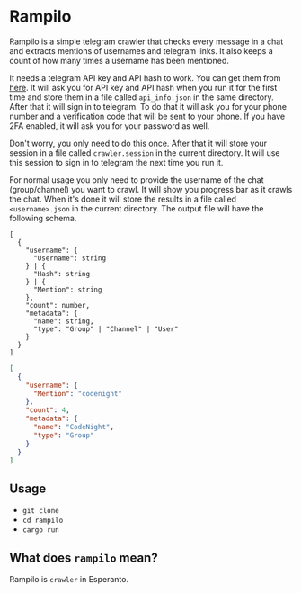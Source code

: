 # Rampilo

Rampilo is a simple telegram crawler that checks every message in a chat and extracts mentions of usernames and telegram links. It also keeps a count of how many times a username has been mentioned.

It needs a telegram API key and API hash to work. You can get them from [here](https://my.telegram.org/). It will ask you for API key and API hash when you run it for the first time and store them in a file called `api_info.json` in the same directory. After that it will sign in to telegram. To do that it will ask you for your phone number and a verification code that will be sent to your phone. If you have 2FA enabled, it will ask you for your password as well.

Don't worry, you only need to do this once. After that it will store your session in a file called `crawler.session` in the current directory. It will use this session to sign in to telegram the next time you run it.

For normal usage you only need to provide the username of the chat (group/channel) you want to crawl. It will show you progress bar as it crawls the chat. When it's done it will store the results in a file called `<username>.json` in the current directory. The output file will have the following schema.

```text
[
  {
    "username": {
      "Username": string
    } | {
      "Hash": string
    } | {
      "Mention": string
    },
    "count": number,
    "metadata": {
      "name": string,
      "type": "Group" | "Channel" | "User"
    }
  }
]
```

```json
[
  {
    "username": {
      "Mention": "codenight"
    },
    "count": 4,
    "metadata": {
      "name": "CodeNight",
      "type": "Group"
    }
  }
]
```

## Usage

- `git clone`
- `cd rampilo`
- `cargo run`

## What does `rampilo` mean?

Rampilo is `crawler` in Esperanto.
